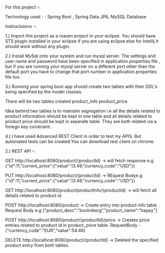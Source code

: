 
For this project -:

Technology used - : Spring Boot , Spring Data JPA, MySQL Database 

Instructuions -:

1.) Import this project as  a maven project in your eclipse. You should have STS plugin installed in your eclipse if you are using eclipse else for Intellij it should work without any plugin.

2.) Install MySql onto your system and run mysql server. The settings and user name and password have been specified in application.properties file , but if you are running your mysql server on a different port other than the default port you have to change that port number in application.properties file too.

3.) Running your spring boot app should create two tables with their DDL's being specified by the model classes.

There will be two tables created 
product_info
product_price

Idea behind two tables is to maintain segregation i.e all the details related  to product information should be kept in one table and all details related to product price should be kept in seperate table.
They are both related via a foriegn key constraint.

4.) I have used Advanced REST Client in order to test my APIS. But automated tests can be created.You can download rest client on chrome. 

2.)  REST API -:

GET
http://localhost:8080/product/{productId} -> will fetch response e.g {"id":11,"current_price":{"value":13.49,"currency_code":"USD"}}

PUT 
http://localhost:8080/product/{productId} -> REquest Bodye.g {"id":11,"current_price":{"value":13.49,"currency_code":"USD"}}

GET
http://localhost:8080/product/productInfo/{productId} -> will fetch all details related to product id.

POST
http://localhost:8080/product -> Create entry into product info table . Request Body e.g {"product_desc":"boolmberg","product_name":"happy"}

POST
http://localhost:8080/product/{productId}/price -> Creates price entries related to product id in product_price table.
RequestBody - {"currency_code":"EUR","value":54.46}

DELETE
http://localhost:8080/product/{productId} -> Deleted the specified product entry from both tables. 
